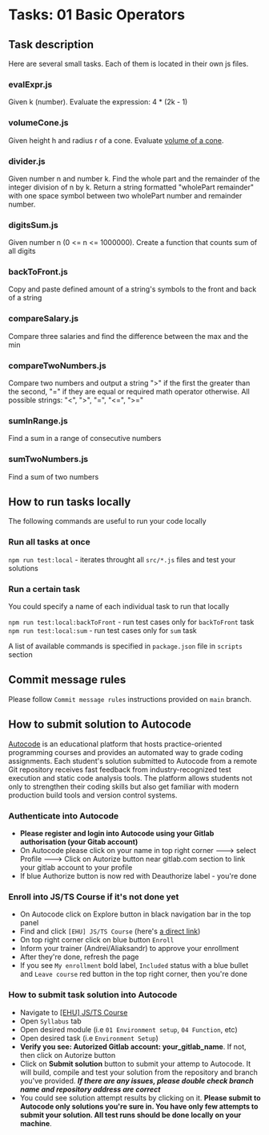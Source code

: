 # Tasks: 01 Basic Operators

## Task description

Here are several small tasks. Each of them is located in their own js files.

### evalExpr.js

Given k (number). Evaluate the expression: 4 \* (2k - 1)

### volumeCone.js

Given height h and radius r of a cone. Evaluate [volume of a cone](https://www.cuemath.com/measurement/volume-of-cone/).

### divider.js

Given number n and number k. Find the whole part and the remainder of the integer division of n by k. Return a string formatted "wholePart remainder" with one space symbol between two wholePart number and remainder number.

### digitsSum.js

Given number n (0 <= n <= 1000000). Create a function that counts sum of all digits

### backToFront.js

Copy and paste defined amount of a string's symbols to the front and back of a string

### compareSalary.js

Compare three salaries and find the difference between the max and the min

### compareTwoNumbers.js

Compare two numbers and output a string ">" if the first the greater than the second, "=" if they are equal or required math operator otherwise. All possible strings: "<", ">", "=", "<=", ">="

### sumInRange.js

Find a sum in a range of consecutive numbers

### sumTwoNumbers.js

Find a sum of two numbers

## How to run tasks locally

The following commands are useful to run your code locally

### Run all tasks at once

`npm run test:local` - iterates throught all `src/*.js` files and test your solutions

### Run a certain task

You could specify a name of each individual task to run that locally

`npm run test:local:backToFront` - run test cases only for `backToFront` task
`npm run test:local:sum` - run test cases only for `sum` task

A list of available commands is specified in `package.json` file in `scripts` section

## Commit message rules

Please follow `Commit message rules` instructions provided on `main` branch.

## How to submit solution to Autocode

[Autocode](https://autocode-next.lab.epam.com/) is an educational platform that hosts practice-oriented programming courses and provides an automated way to grade coding assignments. Each student's solution submitted to Autocode from a remote Git repository receives fast feedback from industry-recognized test execution and static code analysis tools. The platform allows students not only to strengthen their coding skills but also get familiar with modern production build tools and version control systems.

### Authenticate into Autocode

- **Please register and login into Autocode using your Gitlab authorisation (your Gitab account)**
- On Autocode please click on your name in top right corner ---> select Profile ---> Click on Autorize button near gitlab.com section to link your gitlab account to your profile
- If blue Authorize button is now red with Deauthorize label - you're done

### Enroll into JS/TS Course if it's not done yet

- On Autocode click on Explore button in black navigation bar in the top panel
- Find and click `[EHU] JS/TS Course` (here's [a direct link](https://autocode-next.lab.epam.com/courses/1541))
- On top right corner click on blue button `Enroll`
- Inform your trainer (Andrei/Aliaksandr) to approve your enrollment
- After they're done, refresh the page
- If you see `My enrollment` bold label, `Included` status with a blue bullet and `Leave course` red button in the top right corner, then you're done

### How to submit task solution into Autocode

- Navigate to [[EHU] JS/TS Course](https://autocode-next.lab.epam.com/courses/1541)
- Open `Syllabus` tab
- Open desired module (i.e `01 Environment setup`, `04 Function`, etc)
- Open desired task (i.e `Environment Setup`)
- **Verify you see: Autorized Gitlab account: your_gitlab_name**. If not, then click on Autorize button
- Click on **Submit solution** button to submit your attemp to Autocode. It will build, compile and test your solution from the repository and branch you've provided. **_If there are any issues, please double check branch name and repository address are correct_**
- You could see solution attempt results by clicking on it. **Please submit to Autocode only solutions you're sure in. You have only few attempts to submit your solution. All test runs should be done locally on your machine**.
